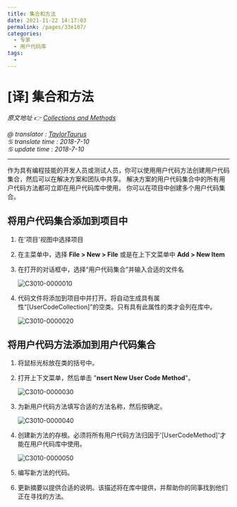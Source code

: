 ```yaml
---
title: 集合和方法
date: 2021-11-22 14:17:03
permalink: /pages/33e107/
categories:
  - 专家
  - 用户代码库
tags:
  - 
---
```

# [译] 集合和方法

*原文地址 👉 [Collections and Methods][0]*

*@ translator : [TaylorTaurus](https://github.com/taylortaurus)*    
*♋ translate time : 2018-7-10*    
*♋ update time : 2018-7-10*  

---  

作为具有编程技能的开发人员或测试人员，你可以使用用户代码方法创建用户代码集合，然后可以在解决方案和团队中共享。
解决方案的用户代码集合中的所有用户代码方法都可立即在用户代码库中使用。 你可以在项目中创建多个用户代码集合。

## 将用户代码集合添加到项目中  

1. 在'项目'视图中选择项目  
2. 在主菜单中，选择 **File > New > File** 或是在上下文菜单中 **Add > New Item**  
3. 在打开的对话框中，选择“用户代码集合”并输入合适的文件名  

    ![C3010-0000010](https://gitee.com/taylortaurus/RX_UserGuide_GitBook_Picbed/raw/master/RanorexStudioExpert/C3010-0000010.png)  

4. 代码文件将添加到项目中并打开。将自动生成具有属性“[UserCodeCollection]”的空类。只有具有此属性的类才会列在库中。  

    ![C3010-0000020](https://gitee.com/taylortaurus/RX_UserGuide_GitBook_Picbed/raw/master/RanorexStudioExpert/C3010-0000020.png)  

## 将用户代码方法添加到用户代码集合  

1. 将鼠标光标放在类的括号中。
2. 打开上下文菜单，然后单击 "**nsert New User Code Method**"。  

    ![C3010-0000030](https://gitee.com/taylortaurus/RX_UserGuide_GitBook_Picbed/raw/master/RanorexStudioExpert/C3010-0000030.png)  

3. 为新用户代码方法填写合适的方法名称，然后按确定。  

    ![C3010-0000040](https://gitee.com/taylortaurus/RX_UserGuide_GitBook_Picbed/raw/master/RanorexStudioExpert/C3010-0000040.png)  

4. 创建新方法的存根。必须将所有用户代码方法归因于'[UserCodeMethod]'才能在用户代码库中使用。   

    ![C3010-0000050](https://gitee.com/taylortaurus/RX_UserGuide_GitBook_Picbed/raw/master/RanorexStudioExpert/C3010-0000050.png)  

5. 编写新方法的代码。  
6. 更新摘要以提供合适的说明。该描述将在库中提供，并帮助你的同事找到他们正在寻找的方法。  

[0]: https://www.ranorex.com/help/latest/ranorex-studio-expert/user-code-library/collections-and-methods/